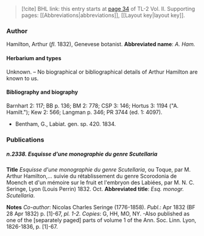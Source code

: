> [!cite] BHL link: this entry starts at [page 34](https://www.biodiversitylibrary.org/page/33068276) of TL-2 Vol. II.
> Supporting pages: [[Abbreviations|abbreviations]], [[Layout key|layout key]].

### Author

Hamilton, Arthur (*fl*. 1832), Genevese botanist. 
**Abbreviated name**: *A. Ham.*

#### Herbarium and types

Unknown. – No biographical or bibliographical details of Arthur Hamilton are known to us.

#### Bibliography and biography

Barnhart 2: 117; BB p. 136; BM 2: 778; CSP 3: 146; Hortus 3: 1194 ("A. Hamilt."); Kew 2: 566; Langman p. 346; PR 3744 (ed. 1: 4097).
- Bentham, G., Labiat. gen. sp. 420. 1834.

### Publications

##### n.2338. Esquisse d'une monographie du genre Scutellaria

**Title**
*Esquisse d'une monographie du genre Scutellaria*, ou Toque, par M. Arthur Hamilton,... suivie du rétablissement du genre Scorodonia de Moench et d'un mémoire sur le fruit et l'embryon des Labiées, par M. N. C. Seringe, Lyon (Louis Perrin) 1832. Oct.
**Abbreviated title**: *Esq. monogr. Scutellaria*.

**Notes**
*Co-author*: Nicolas Charles Seringe (1776-1858).
*Publ*.: Apr 1832 (BF 28 Apr 1832) p. \[1\]-67, *pl. 1-2. Copies*: G, HH, MO, NY. -Also published as one of the \[separately paged\] parts of volume 1 of the Ann. Soc. Linn. Lyon, 1826-1836, p. \[1\]-67.

